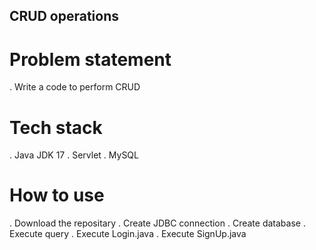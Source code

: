  ##  CRUD operations

# Problem statement
. Write a code to perform CRUD


# Tech stack
. Java JDK 17
. Servlet
. MySQL

# How to use
. Download the repositary
. Create JDBC connection
. Create database
. Execute query
. Execute Login.java
. Execute SignUp.java

